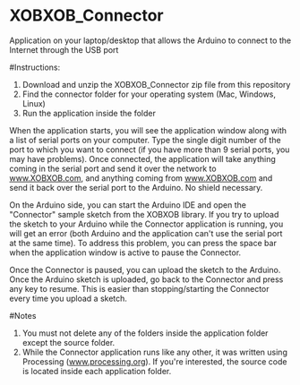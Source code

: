 XOBXOB_Connector
================

Application on your laptop/desktop that allows the Arduino to connect to the Internet through the USB port

#Instructions:

1. Download and unzip the XOBXOB_Connector zip file from this repository
2. Find the connector folder for your operating system (Mac, Windows, Linux)
3. Run the application inside the folder

When the application starts, you will see the application window along with a list of serial ports on your computer. Type the single digit number of the port to which you want to connect (if you have more than 9 serial ports, you may have problems).
Once connected, the application will take anything coming in the serial port and send it over the
network to www.XOBXOB.com, and anything coming from www.XOBXOB.com and send it back over the serial port to the Arduino. No shield necessary.

On the Arduino side, you can start the Arduino IDE and open the "Connector" sample sketch from the XOBXOB library.
If you try to upload the sketch to your Arduino while the Connector application is running, you will get an error (both Arduino and the application can't use the serial port at the same time). To address this problem, you can press the space bar when the application window is active to pause the Connector.

Once the Connector is paused, you can upload the sketch to the Arduino. Once the Arduino sketch is uploaded, go back to the 
Connector and press any key to resume. This is easier than stopping/starting the Connector every time you upload a sketch.

#Notes

1. You must not delete any of the folders inside the application folder except the source folder.
2. While the Connector application runs like any other, it was written using Processing (www.processing.org). If you're interested, the source code is located inside each application folder.
